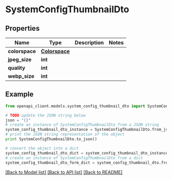 # SystemConfigThumbnailDto


## Properties

Name | Type | Description | Notes
------------ | ------------- | ------------- | -------------
**colorspace** | [**Colorspace**](Colorspace.md) |  | 
**jpeg_size** | **int** |  | 
**quality** | **int** |  | 
**webp_size** | **int** |  | 

## Example

```python
from openapi_client.models.system_config_thumbnail_dto import SystemConfigThumbnailDto

# TODO update the JSON string below
json = "{}"
# create an instance of SystemConfigThumbnailDto from a JSON string
system_config_thumbnail_dto_instance = SystemConfigThumbnailDto.from_json(json)
# print the JSON string representation of the object
print SystemConfigThumbnailDto.to_json()

# convert the object into a dict
system_config_thumbnail_dto_dict = system_config_thumbnail_dto_instance.to_dict()
# create an instance of SystemConfigThumbnailDto from a dict
system_config_thumbnail_dto_form_dict = system_config_thumbnail_dto.from_dict(system_config_thumbnail_dto_dict)
```
[[Back to Model list]](../README.md#documentation-for-models) [[Back to API list]](../README.md#documentation-for-api-endpoints) [[Back to README]](../README.md)


